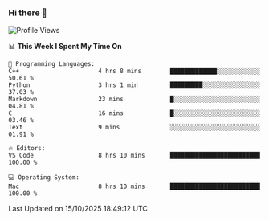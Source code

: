 ### Hi there 👋

<!--START_SECTION:waka-->
![Profile Views](http://img.shields.io/badge/Profile%20Views-1-blue)

📊 **This Week I Spent My Time On** 

```text
💬 Programming Languages: 
C++                      4 hrs 8 mins        █████████████░░░░░░░░░░░░   50.61 % 
Python                   3 hrs 1 min         █████████░░░░░░░░░░░░░░░░   37.03 % 
Markdown                 23 mins             █░░░░░░░░░░░░░░░░░░░░░░░░   04.81 % 
C                        16 mins             █░░░░░░░░░░░░░░░░░░░░░░░░   03.46 % 
Text                     9 mins              ░░░░░░░░░░░░░░░░░░░░░░░░░   01.91 % 

🔥 Editors: 
VS Code                  8 hrs 10 mins       █████████████████████████   100.00 % 

💻 Operating System: 
Mac                      8 hrs 10 mins       █████████████████████████   100.00 % 
```


 Last Updated on 15/10/2025 18:49:12 UTC
<!--END_SECTION:waka-->

<!--
**JackeyHua-SJTU/JackeyHua-SJTU** is a ✨ _special_ ✨ repository because its `README.md` (this file) appears on your GitHub profile.

Here are some ideas to get you started:

- 🔭 I’m currently working on ...
- 🌱 I’m currently learning ...
- 👯 I’m looking to collaborate on ...
- 🤔 I’m looking for help with ...
- 💬 Ask me about ...
- 📫 How to reach me: ...
- 😄 Pronouns: ...
- ⚡ Fun fact: ...
-->
